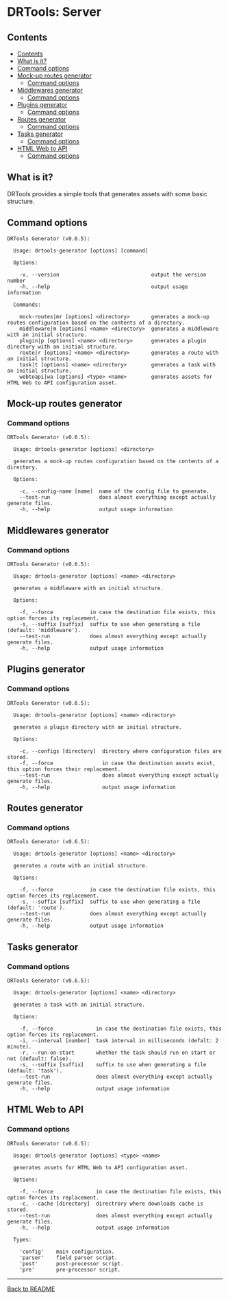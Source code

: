 # DRTools: Server
## Contents
<!-- TOC depthFrom:2 updateOnSave:true -->

- [Contents](#contents)
- [What is it?](#what-is-it)
- [Command options](#command-options)
- [Mock-up routes generator](#mock-up-routes-generator)
    - [Command options](#command-options-1)
- [Middlewares generator](#middlewares-generator)
    - [Command options](#command-options-2)
- [Plugins generator](#plugins-generator)
    - [Command options](#command-options-3)
- [Routes generator](#routes-generator)
    - [Command options](#command-options-4)
- [Tasks generator](#tasks-generator)
    - [Command options](#command-options-5)
- [HTML Web to API](#html-web-to-api)
    - [Command options](#command-options-6)

<!-- /TOC -->

## What is it?
DRTools provides a simple tools that generates assets with some basic structure.

## Command options
<!-- AUTO:generator-options -->
```
DRTools Generator (v0.6.5):

  Usage: drtools-generator [options] [command]

  Options:

    -v, --version                              output the version number
    -h, --help                                 output usage information

  Commands:

    mock-routes|mr [options] <directory>       generates a mock-up routes configuration based on the contents of a directory.
    middleware|m [options] <name> <directory>  generates a middleware with an initial structure.
    plugin|p [options] <name> <directory>      generates a plugin directory with an initial structure.
    route|r [options] <name> <directory>       generates a route with an initial structure.
    task|t [options] <name> <directory>        generates a task with an initial structure.
    webtoapi|wa [options] <type> <name>        generates assets for HTML Web to API configuration asset.

```
<!-- /AUTO -->

## Mock-up routes generator
### Command options
<!-- AUTO:generator-options:mock-routes -->
```
DRTools Generator (v0.6.5):

  Usage: drtools-generator [options] <directory>

  generates a mock-up routes configuration based on the contents of a directory.

  Options:

    -c, --config-name [name]  name of the config file to generate.
    --test-run                does almost everything except actually generate files.
    -h, --help                output usage information

```
<!-- /AUTO -->

## Middlewares generator
### Command options
<!-- AUTO:generator-options:middlewares -->
```
DRTools Generator (v0.6.5):

  Usage: drtools-generator [options] <name> <directory>

  generates a middleware with an initial structure.

  Options:

    -f, --force            in case the destination file exists, this option forces its replacement.
    -s, --suffix [suffix]  suffix to use when generating a file (default: 'middleware').
    --test-run             does almost everything except actually generate files.
    -h, --help             output usage information

```
<!-- /AUTO -->

## Plugins generator
### Command options
<!-- AUTO:generator-options:plugins -->
```
DRTools Generator (v0.6.5):

  Usage: drtools-generator [options] <name> <directory>

  generates a plugin directory with an initial structure.

  Options:

    -c, --configs [directory]  directory where configuration files are stored.
    -f, --force                in case the destination assets exist, this option forces their replacement.
    --test-run                 does almost everything except actually generate files.
    -h, --help                 output usage information

```
<!-- /AUTO -->

## Routes generator
### Command options
<!-- AUTO:generator-options:routes -->
```
DRTools Generator (v0.6.5):

  Usage: drtools-generator [options] <name> <directory>

  generates a route with an initial structure.

  Options:

    -f, --force            in case the destination file exists, this option forces its replacement.
    -s, --suffix [suffix]  suffix to use when generating a file (default: 'route').
    --test-run             does almost everything except actually generate files.
    -h, --help             output usage information

```
<!-- /AUTO -->

## Tasks generator
### Command options
<!-- AUTO:generator-options:tasks -->
```
DRTools Generator (v0.6.5):

  Usage: drtools-generator [options] <name> <directory>

  generates a task with an initial structure.

  Options:

    -f, --force              in case the destination file exists, this option forces its replacement.
    -i, --interval [number]  task interval in milliseconds (defalt: 2 minute).
    -r, --run-on-start       whether the task should run on start or not (default: false).
    -s, --suffix [suffix]    suffix to use when generating a file (default: 'task').
    --test-run               does almost everything except actually generate files.
    -h, --help               output usage information

```
<!-- /AUTO -->

## HTML Web to API
### Command options
<!-- AUTO:generator-options:webtoapi -->
```
DRTools Generator (v0.6.5):

  Usage: drtools-generator [options] <type> <name>

  generates assets for HTML Web to API configuration asset.

  Options:

    -f, --force              in case the destination file exists, this option forces its replacement.
    -c, --cache [directory]  directrory where downloads cache is stored.
    --test-run               does almost everything except actually generate files.
    -h, --help               output usage information

  Types:

    'config'    main configuration.
    'parser'    field parser script.
    'post'      post-processor script.
    'pre'       pre-processor script.

```
<!-- /AUTO -->

----
[Back to README](../README.md)
